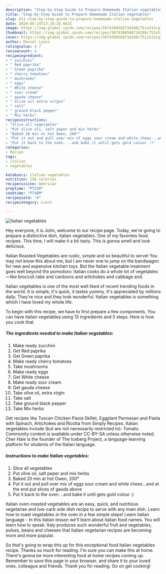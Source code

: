 ```yaml
---
description: "Step-by-Step Guide to Prepare Homemade Italian vegetables"
title: "Step-by-Step Guide to Prepare Homemade Italian vegetables"
slug: 611-step-by-step-guide-to-prepare-homemade-italian-vegetables
date: 2020-05-14T13:10:26.663Z
image: https://img-global.cpcdn.com/recipes/5674306568716288/751x532cq70/italian-vegetables-recipe-main-photo.jpg
thumbnail: https://img-global.cpcdn.com/recipes/5674306568716288/751x532cq70/italian-vegetables-recipe-main-photo.jpg
cover: https://img-global.cpcdn.com/recipes/5674306568716288/751x532cq70/italian-vegetables-recipe-main-photo.jpg
author: Manuel Lyons
ratingvalue: 4.7
reviewcount: 4
recipeingredient:
- " zucchini"
- " Red paprika"
- " Green paprika"
- " cherry tomatoes"
- " mushrooms"
- " eggs"
- " White cheese"
- " sour cream"
- " gauda cheese"
- " olive oil extra virgin"
- " salt"
- " ground black pepper"
- " Mix herbs"
recipeinstructions:
- "Slice all vegetables"
- "Put olive oli, salt peper and mix herbs"
- "Baked 20 min at hot Owen, 200°"
- "Put it out and pull over mix of eggs sour cream and white chees...and at the end put slices of gauda above"
- "Put it back to the oven. ..and bake it until gets gold colour :)"
categories:
- Recipe
tags:
- italian
- vegetables

katakunci: italian vegetables 
nutrition: 156 calories
recipecuisine: American
preptime: "PT15M"
cooktime: "PT40M"
recipeyield: "4"
recipecategory: Lunch

---
```



![Italian vegetables](https://img-global.cpcdn.com/recipes/5674306568716288/751x532cq70/italian-vegetables-recipe-main-photo.jpg)

Hey everyone, it is John, welcome to our recipe page. Today, we're going to prepare a distinctive dish, italian vegetables. One of my favorites food recipes. This time, I will make it a bit tasty. This is gonna smell and look delicious.

Italian Roasted Vegetables are rustic, simple and so beautiful to serve! You may not know this about me, but I am never one to jump on the bandwagon for new and expensive kitchen toys. But the Italian vegetable treatment goes well beyond the pomodoro: Italian cooks do a whole lot of vegetables—like broccoli rabe and cardoons and artichokes and cabbage and.

Italian vegetables is one of the most well liked of recent trending foods in the world. It is simple, it's quick, it tastes yummy. It's appreciated by millions daily. They're nice and they look wonderful. Italian vegetables is something which I have loved my whole life.


To begin with this recipe, we have to first prepare a few components. You can have italian vegetables using 13 ingredients and 5 steps. Here is how you cook that.

<!--inarticleads1-->

##### The ingredients needed to make Italian vegetables:

1. Make ready  zucchini
1. Get  Red paprika
1. Get  Green paprika
1. Make ready  cherry tomatoes
1. Take  mushrooms
1. Make ready  eggs
1. Get  White cheese
1. Make ready  sour cream
1. Get  gauda cheese
1. Take  olive oil, extra virgin
1. Take  salt
1. Take  ground black pepper
1. Take  Mix herbs


Get recipes like Tuscan Chicken Pasta Skillet, Eggplant Parmesan and Pasta with Spinach, Artichokes and Ricotta from Simply Recipes. Italian vegetables include (but are not necessarily restricted to): Tomato. Community content is available under CC-BY-SA unless otherwise noted. Cher Hale is the founder of The Iceberg Project, a language-learning platform for students of the Italian language. 

<!--inarticleads2-->

##### Instructions to make Italian vegetables:

1. Slice all vegetables
1. Put olive oli, salt peper and mix herbs
1. Baked 20 min at hot Owen, 200°
1. Put it out and pull over mix of eggs sour cream and white chees...and at the end put slices of gauda above
1. Put it back to the oven. ..and bake it until gets gold colour :)


Italian oven-roasted vegetables are an easy, quick, and nutritious vegetarian and low-carb side dish recipe to serve with any main dish. Learn how to roast vegetables in the oven in a few simple steps! Learn italian language - In this italian lesson we&#39;ll learn about italian food names. You will learn how to speak. Italy produces such wonderful fruit and vegetables, pulses, beans and cheeses that Italian vegetarian recipes are becoming more and more popular. 

So that's going to wrap this up for this exceptional food italian vegetables recipe. Thanks so much for reading. I'm sure you can make this at home. There's gonna be more interesting food at home recipes coming up. Remember to save this page in your browser, and share it to your loved ones, colleague and friends. Thank you for reading. Go on get cooking!
